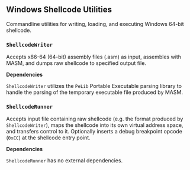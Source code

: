 ## Windows Shellcode Utilities

Commandline utilities for writing, loading, and executing Windows 64-bit shellcode.

### `ShellcodeWriter`

Accepts x86-64 (64-bit) assembly files (.asm) as input, assembles with MASM, and dumps raw shellcode to specified output file.

**Dependencies**

`ShellcodeWriter` utilizes the `PeLib` Portable Executable parsing library to handle the parsing of the temporary executable file produced by MASM.

### `ShellcodeRunner`

Accepts input file containing raw shellcode (e.g. the format produced by `ShellcodeWriter`), maps the shellcode into its own virtual address space, and transfers control to it. Optionally inserts a debug breakpoint opcode (`0xCC`) at the shellcode entry point.

**Dependencies**

`ShellcodeRunner` has no external dependencies.